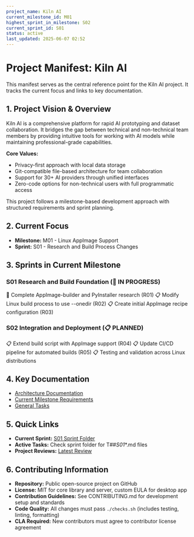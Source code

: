 ```yaml
---
project_name: Kiln AI
current_milestone_id: M01
highest_sprint_in_milestone: S02
current_sprint_id: S01
status: active
last_updated: 2025-06-07 02:52
---
```


# Project Manifest: Kiln AI

This manifest serves as the central reference point for the Kiln AI project. It tracks the current focus and links to key documentation.

## 1. Project Vision & Overview

Kiln AI is a comprehensive platform for rapid AI prototyping and dataset collaboration. It bridges the gap between technical and non-technical team members by providing intuitive tools for working with AI models while maintaining professional-grade capabilities.

**Core Values:**

- Privacy-first approach with local data storage
- Git-compatible file-based architecture for team collaboration
- Support for 30+ AI providers through unified interfaces
- Zero-code options for non-technical users with full programmatic access

This project follows a milestone-based development approach with structured requirements and sprint planning.

## 2. Current Focus

- **Milestone:** M01 - Linux AppImage Support
- **Sprint:** S01 - Research and Build Process Changes

## 3. Sprints in Current Milestone

### S01 Research and Build Foundation (🚧 IN PROGRESS)

🚧 Complete AppImage-builder and PyInstaller research (R01)
📋 Modify Linux build process to use --onedir (R02)
📋 Create initial AppImage recipe configuration (R03)

### S02 Integration and Deployment (📋 PLANNED)

📋 Extend build script with AppImage support (R04)
📋 Update CI/CD pipeline for automated builds (R05)
📋 Testing and validation across Linux distributions

## 4. Key Documentation

- [Architecture Documentation](./01_PROJECT_DOCS/ARCHITECTURE.md)
- [Current Milestone Requirements](./02_REQUIREMENTS/M01_Linux_AppImage_Support/)
- [General Tasks](./04_GENERAL_TASKS/)

## 5. Quick Links

- **Current Sprint:** [S01 Sprint Folder](./03_SPRINTS/S01_M01_Research_Build_Foundation/)
- **Active Tasks:** Check sprint folder for T##_S01_\*.md files
- **Project Reviews:** [Latest Review](./10_STATE_OF_PROJECT/)

## 6. Contributing Information

- **Repository:** Public open-source project on GitHub
- **License:** MIT for core library and server, custom EULA for desktop app
- **Contribution Guidelines:** See CONTRIBUTING.md for development setup and standards
- **Code Quality:** All changes must pass `./checks.sh` (includes testing, linting, formatting)
- **CLA Required:** New contributors must agree to contributor license agreement
